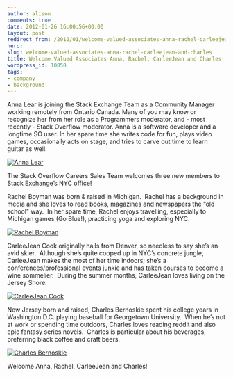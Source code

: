 ```yaml
---
author: alison
comments: true
date: 2012-01-26 16:00:56+00:00
layout: post
redirect_from: /2012/01/welcome-valued-associates-anna-rachel-carleejean-and-charles
hero: 
slug: welcome-valued-associates-anna-rachel-carleejean-and-charles
title: Welcome Valued Associates Anna, Rachel, CarleeJean and Charles!
wordpress_id: 10858
tags:
- company
- background
---
```


Anna Lear is joining the Stack Exchange Team as a Community Manager working remotely from Ontario Canada. Many of you may know or recognize her from her role as a Programmers moderator, and - most recently - Stack Overflow moderator. Anna is a software developer and a longtime SO user. In her spare time she writes code for fun, plays video games, occasionally acts on stage, and tries to carve out time to learn guitar as well.




[![Anna Lear](http://blog.stackoverflow.com/wp-content/uploads/bio-anna-lear.jpg)](http://blog.stackoverflow.com/2012/01/welcome-valued-associates-anna-rachel-carleejean-and-charles/bio-anna-lear/)






The Stack Overflow Careers Sales Team welcomes three new members to Stack Exchange’s NYC office!

Rachel Boyman was born & raised in Michigan.  Rachel has a background in media and she loves to read books, magazines and newspapers the “old school” way.  In her spare time, Rachel enjoys travelling, especially to Michigan games (Go Blue!), practicing yoga and exploring NYC.

[![Rachel Boyman](http://blog.stackoverflow.com/wp-content/uploads/rachel11.jpg)](http://blog.stackoverflow.com/2012/01/welcome-valued-associates-anna-rachel-carleejean-and-charles/olympus-digital-camera-2/)

CarleeJean Cook originally hails from Denver, so needless to say she’s an avid skier.  Although she’s quite cooped up in NYC’s concrete jungle, CarleeJean makes the most of her time indoors; she’s a conferences/professional events junkie and has taken courses to become a wine sommelier.  During the summer months, CarleeJean loves living on the Jersey Shore.

[![CarleeJean Cook](http://blog.stackoverflow.com/wp-content/uploads/carlee2.jpg)](http://blog.stackoverflow.com/2012/01/welcome-valued-associates-anna-rachel-carleejean-and-charles/carlee2/)

New Jersey born and raised, Charles Bernoskie spent his college years in Washington D.C. playing baseball for Georgetown University.  When he’s not at work or spending time outdoors, Charles loves reading reddit and also epic fantasy series novels.  Charles is particular about his beverages, preferring black coffee and craft beers.

[![Charles Bernoskie](http://blog.stackoverflow.com/wp-content/uploads/charles1.jpg)](http://blog.stackoverflow.com/2012/01/welcome-valued-associates-anna-rachel-carleejean-and-charles/charles1/)

Welcome Anna, Rachel, CarleeJean and Charles!



